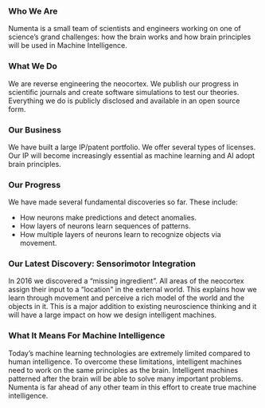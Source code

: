 ---
---

### Who We Are

Numenta is a small team of scientists and engineers working on one of science’s
grand challenges: how the brain works and how brain principles will be used in
Machine Intelligence.

### What We Do

We are reverse engineering the neocortex. We publish our progress in scientific
journals and create software simulations to test our theories. Everything we do
is publicly disclosed and available in an open source form.

### Our Business

We have built a large IP/patent portfolio. We offer several types of licenses.
Our IP will become increasingly essential as machine learning and AI adopt brain
principles.

### Our Progress

We have made several fundamental discoveries so far. These include:

- How neurons make predictions and detect anomalies.
- How layers of neurons learn sequences of patterns.
- How multiple layers of neurons learn to recognize objects via movement.

### Our Latest Discovery: Sensorimotor Integration

In 2016 we discovered a “missing ingredient”. All areas of the neocortex assign
their input to a “location" in the external world. This explains how we learn
through movement and perceive a rich model of the world and the objects in it.
This is a major addition to existing neuroscience thinking and it will have a
large impact on how we design intelligent machines.

### What It Means For Machine Intelligence

Today’s machine learning technologies are extremely limited compared to human
intelligence. To overcome these limitations, intelligent machines need to work
on the same principles as the brain. Intelligent machines patterned after the
brain will be able to solve many important problems. Numenta is far ahead of any
other team in this effort to create true machine intelligence.
